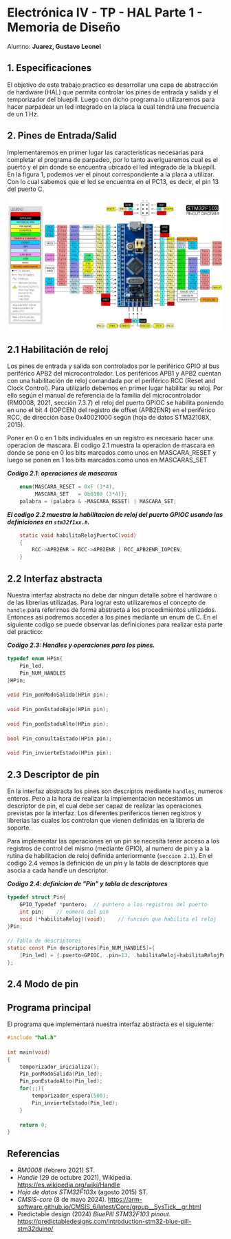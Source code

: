 # Electrónica IV - TP - HAL Parte 1 - Memoria de Diseño

Alumno: **Juarez, Gustavo Leonel**

## 1. Especificaciones 

El objetivo de este trabajo practico es desarrollar una capa de abstracción de hardware (HAL) que permita controlar los pines de entrada 
y salida y el temporizador del bluepill. Luego con dicho programa lo utilizaremos para hacer parpadear un led integrado en la placa la 
cual tendrá una frecuencia de un 1 Hz.

## 2. Pines de Entrada/Salid

Implementaremos en primer lugar las caracteristicas necesarias para completar el programa de parpadeo, por lo tanto averiguaremos cual es
el puerto y el pin donde se encuentra ubicado el led integrado de la bluepill. En la figura 1, podemos ver el pinout correspondiente a la 
placa a utilizar. Con lo cual sabemos que el led se encuentra en el PC13, es decir, el pin 13 del puerto C.

![](figuras\bluepill_pinout.png)

## 2.1 Habilitación de reloj

Los pines de entrada y salida son controlados por le periférico GPIO al bus periférico APB2 del microcontrolador. Los periféricos APB1 y 
APB2 cuentan con una habilitación de reloj comandada por el periférico RCC (Reset and Clock Control). Para utilizarlo debemos en primer
lugar habilitar su reloj. Por ello según el manual de referencia de la familia del microcontrolador (RM0008, 2021, sección 7.3.7) el reloj
del puerto GPIOC se habilita poniendo en uno el bit 4 (IOPCEN) del registro de offset (APB2ENR) en el periférico RCC, de dirección base
0x40021000 según (hoja de datos STM32108X, 2015).

Poner en 0 o en 1 bits individuales en un registro es necesario hacer una operacion de mascara. El codigo 2.1 muestra la operacion de 
mascara en donde se pone en 0 los bits marcados como unos en MASCARA_RESET y luego se ponen en 1 los bits marcados como unos en MASCARAS_SET

***Codigo 2.1: operaciones de mascaras***

```c
    enum{MASCARA_RESET = 0xF (3*4),
         MASCARA_SET   = 0b0100 (3*4)};
    palabra = (palabra & ~MASCARA_RESET) | MASCARA_SET;
```

***El codigo 2.2 muestra la habilitacion de reloj del puerto GPIOC usando las definiciones en `stm32f1xx.h`.***

```c
    static void habilitaRelojPuertoC(void)
    {
        RCC->APB2ENR = RCC->APB2ENR | RCC_APB2ENR_IOPCEN;
    }
```

## 2.2 Interfaz abstracta

Nuestra interfaz abstracta no debe dar ningun detalle sobre el hardware o de las librerias utilizadas. Para lograr esto utilizaremos 
el concepto de `handle` para referirnos de forma abstracta a los procedimientos utilizados. Entonces asi podremos acceder a los pines 
mediante un enum de C. En el siguiente codigo se puede observar las definiciones para realizar esta parte del practico:

***Codigo 2.3: Handles y operaciones para los pines.***

```c
typedef enum HPin{
    Pin_led,
    Pin_NUM_HANDLES
}HPin;

void Pin_ponModoSalida(HPin pin);

void Pin_ponEstadoBajo(HPin pin);

void Pin_ponEstadoAlto(HPin pin);

bool Pin_consultaEstado(HPin pin);

void Pin_invierteEstado(HPin pin);
```

## 2.3 Descriptor de pin

En la interfaz abstracta los pines son descriptos mediante `handles`, numeros enteros. Pero a la hora de realizar la implementacion necesitamos un descriptor de pin, el cual debe ser capaz de realizar las operaciones previstas por la interfaz. Los diferentes perifericos tienen registros y librerias las cuales los controlan que vienen definidas en la libreria de soporte.

Para implementar las operaciones en un pin se necesita tener acceso a los registros de control del mismo (mediante GPIO), al numero de pin y a la rutina de habilitacion de reloj definida anteriormente (`seccion 2.1`). En el codigo 2.4 vemos la definición de un *pin* y la tabla de descriptores que asocia a cada handle un descriptor.

***Codigo 2.4: definicion de "Pin" y tabla de descriptores***

```c
typedef struct Pin{
    GPIO_Typedef *puntero;  // puntero a los registros del puerto
    int pin;    // número del pin
    void (*habilitaReloj)(void);    // función que habilita el reloj
}Pin;

// Tabla de descriptores
static const Pin descriptores[Pin_NUM_HANDLES]={
    [Pin_led] = {.puerto=GPIOC, .pin=13, .habilitaReloj=habilitaRelojPuertoC}
};
```

## 2.4 Modo de pin


## Programa principal

El programa que implementará nuestra interfaz abstracta es el siguiente:

```c
#include "hal.h"

int main(void)
{
    temporizador_inicializa();
    Pin_ponModoSalida(Pin_led);
    Pin_ponEstadoAlto(Pin_led);
    for(;;){
        temporizador_espera(500);
        Pin_invierteEstado(Pin_led);
    }

    return 0;
}
```

## Referencias
- *RM0008* (febrero 2021) ST.
- *Handle* (29 de octubre 2021), Wikipedia. <https://es.wikipedia.org/wiki/Handle>
- *Hoja de datos STM32F103x* (agosto 2015) ST.
- *CMSIS-core* (8 de mayo 2024). <https://arm-software.github.io/CMSIS_6/latest/Core/group__SysTick__gr.html>
- Predictable design (2024) *BluePill STM32F103 pinout*. <https://predictabledesigns.com/introduction-stm32-blue-pill-stm32duino/>